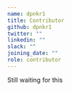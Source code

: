 ```yaml
---
name: dpnkr1
title: Contributor
github: dpnkr1
twitter: ""
linkedin: ""
slack: ""
joining_date: ""
role: contributor
---
```


Still waiting for this
